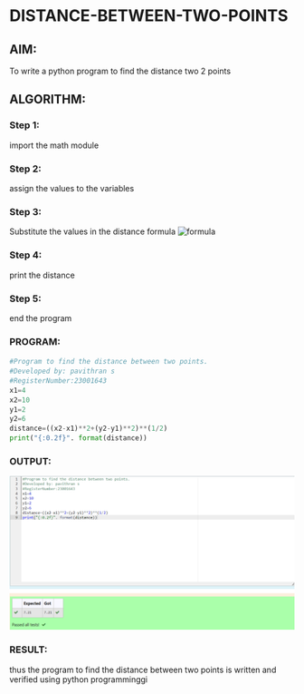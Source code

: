 # DISTANCE-BETWEEN-TWO-POINTS

## AIM:
To write a python program to find the distance two 2 points
## ALGORITHM:
### Step 1: 
import the math module
### Step 2: 
assign the values to the variables
### Step 3: 
Substitute the values in the distance formula  ![formula](/formula.JPG)
### Step 4: 
print the distance 
### Step 5: 
end the program
### PROGRAM:
``` python
#Program to find the distance between two points.
#Developed by: pavithran s
#RegisterNumber:23001643
x1=4
x2=10
y1=2
y2=6
distance=((x2-x1)**2+(y2-y1)**2)**(1/2)
print("{:0.2f}". format(distance))
```  


### OUTPUT:
![output](/distance%20between%20two%20point.png)


### RESULT:
thus the program to find the distance between two points is written and verified using python programminggi
